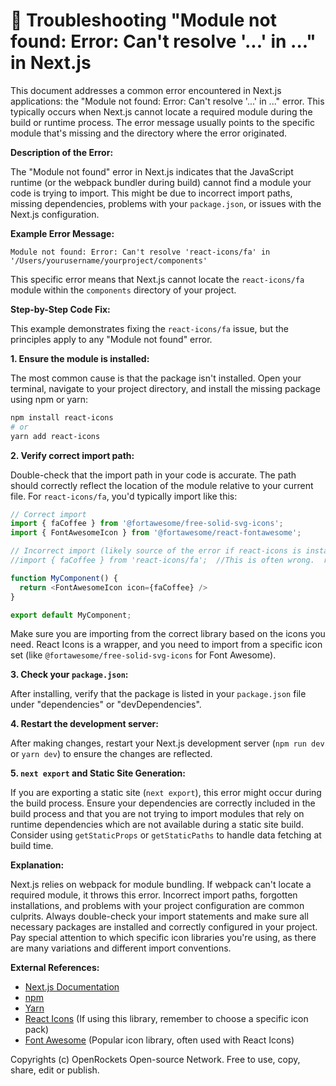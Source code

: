 # 🐞 Troubleshooting "Module not found: Error: Can't resolve '...' in ..." in Next.js


This document addresses a common error encountered in Next.js applications: the "Module not found: Error: Can't resolve '...' in ..." error. This typically occurs when Next.js cannot locate a required module during the build or runtime process.  The error message usually points to the specific module that's missing and the directory where the error originated.

**Description of the Error:**

The "Module not found" error in Next.js indicates that the JavaScript runtime (or the webpack bundler during build) cannot find a module your code is trying to import. This might be due to incorrect import paths, missing dependencies, problems with your `package.json`, or issues with the Next.js configuration.

**Example Error Message:**

```
Module not found: Error: Can't resolve 'react-icons/fa' in '/Users/yourusername/yourproject/components'
```

This specific error means that Next.js cannot locate the `react-icons/fa` module within the `components` directory of your project.

**Step-by-Step Code Fix:**

This example demonstrates fixing the `react-icons/fa` issue, but the principles apply to any "Module not found" error.

**1. Ensure the module is installed:**

The most common cause is that the package isn't installed.  Open your terminal, navigate to your project directory, and install the missing package using npm or yarn:

```bash
npm install react-icons
# or
yarn add react-icons
```

**2. Verify correct import path:**

Double-check that the import path in your code is accurate.  The path should correctly reflect the location of the module relative to your current file. For `react-icons/fa`, you'd typically import like this:

```javascript
// Correct import
import { faCoffee } from '@fortawesome/free-solid-svg-icons';
import { FontAwesomeIcon } from '@fortawesome/react-fontawesome';

// Incorrect import (likely source of the error if react-icons is installed)
//import { faCoffee } from 'react-icons/fa';  //This is often wrong.  react-icons is a wrapper, not the icons themselves.

function MyComponent() {
  return <FontAwesomeIcon icon={faCoffee} />
}

export default MyComponent;
```

Make sure you are importing from the correct library based on the icons you need.  React Icons is a wrapper, and you need to import from a specific icon set (like `@fortawesome/free-solid-svg-icons` for Font Awesome).

**3. Check your `package.json`:**

After installing, verify that the package is listed in your `package.json` file under "dependencies" or "devDependencies".

**4. Restart the development server:**

After making changes, restart your Next.js development server (`npm run dev` or `yarn dev`) to ensure the changes are reflected.

**5.  `next export` and Static Site Generation:**

If you are exporting a static site (`next export`), this error might occur during the build process.  Ensure your dependencies are correctly included in the build process and that you are not trying to import modules that rely on runtime dependencies which are not available during a static site build.  Consider using `getStaticProps` or `getStaticPaths` to handle data fetching at build time.

**Explanation:**

Next.js relies on webpack for module bundling. If webpack can't locate a required module, it throws this error.  Incorrect import paths, forgotten installations, and problems with your project configuration are common culprits.  Always double-check your import statements and make sure all necessary packages are installed and correctly configured in your project.  Pay special attention to which specific icon libraries you're using, as there are many variations and different import conventions.


**External References:**

* [Next.js Documentation](https://nextjs.org/docs)
* [npm](https://www.npmjs.com/)
* [Yarn](https://yarnpkg.com/)
* [React Icons](https://react-icons.github.io/react-icons/) (If using this library, remember to choose a specific icon pack)
* [Font Awesome](https://fontawesome.com/) (Popular icon library, often used with React Icons)


Copyrights (c) OpenRockets Open-source Network. Free to use, copy, share, edit or publish.

